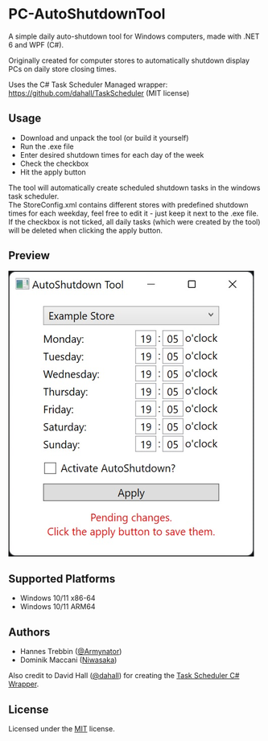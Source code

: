 
# PC-AutoShutdownTool

A simple daily auto-shutdown tool for Windows computers, made with .NET 6 and WPF (C#).

Originally created for computer stores to automatically shutdown display PCs on daily store closing times.

Uses the C# Task Scheduler Managed wrapper: https://github.com/dahall/TaskScheduler (MIT license)
## Usage

- Download and unpack the tool (or build it yourself)
- Run the .exe file
- Enter desired shutdown times for each day of the week
- Check the checkbox
- Hit the apply button

The tool will automatically create scheduled shutdown tasks in the windows task scheduler.  
The StoreConfig.xml contains different stores with predefined shutdown times for each weekday, feel free to edit it - just keep it next to the .exe file.
If the checkbox is not ticked, all daily tasks (which were created by the tool) will be deleted when clicking the apply button.
## Preview

![Preview](preview.jpg)

## Supported Platforms

- Windows 10/11 x86-64
- Windows 10/11 ARM64


## Authors

- Hannes Trebbin ([@Armynator](https://www.github.com/armynator))
- Dominik Maccani ([Niwasaka](https://github.com/arcanumartis))

Also credit to David Hall ([@dahall](https://github.com/dahall)) for creating the [Task Scheduler C# Wrapper](https://github.com/dahall/TaskScheduler).
## License

Licensed under the [MIT](license.md) license.

